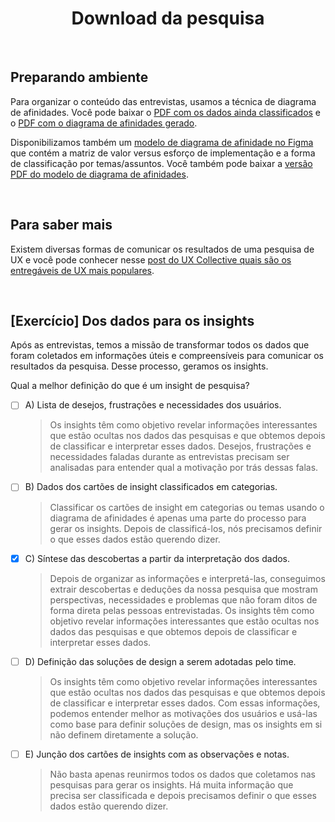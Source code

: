 <div align="center">

# Download da pesquisa

</div>

<br>

## Preparando ambiente

Para organizar o conteúdo das entrevistas, usamos a técnica de diagrama de afinidades. Você pode baixar o [PDF com os dados ainda classificados](https://caelum-online-public.s3.amazonaws.com/1623-ux-research-conduzindo-entrevistas-com-usuarios/docs/MusicDot+-+Diagrama+de+Afinidades.pdf) e o [PDF com o diagrama de afinidades gerado](https://caelum-online-public.s3.amazonaws.com/1623-ux-research-conduzindo-entrevistas-com-usuarios/docs/MusicDot+-+Final+-+Diagrama+de+Afinidades.pdf).

Disponibilizamos também um [modelo de diagrama de afinidade no Figma](https://caelum-online-public.s3.amazonaws.com/1623-ux-research-conduzindo-entrevistas-com-usuarios/docs/diagrama-de-afinidades.fig) que contém a matriz de valor versus esforço de implementação e a forma de classificação por temas/assuntos. Você também pode baixar a [versão PDF do modelo de diagrama de afinidades](https://caelum-online-public.s3.amazonaws.com/1623-ux-research-conduzindo-entrevistas-com-usuarios/docs/diagrama-de-afinidades.pdf).

<br>

## Para saber mais

Existem diversas formas de comunicar os resultados de uma pesquisa de UX e você pode conhecer nesse [post do UX Collective quais são os entregáveis de UX mais populares](https://brasil.uxdesign.cc/quais-s%C3%A3o-os-entreg%C3%A1veis-de-ux-mais-populares-1b98de970f21).

<br>

## [Exercício] Dos dados para os insights

Após as entrevistas, temos a missão de transformar todos os dados que foram coletados em informações úteis e compreensíveis para comunicar os resultados da pesquisa. Desse processo, geramos os insights.

Qual a melhor definição do que é um insight de pesquisa?

- [ ] A) Lista de desejos, frustrações e necessidades dos usuários.
  > Os insights têm como objetivo revelar informações interessantes que estão ocultas nos dados das pesquisas e que obtemos depois de classificar e interpretar esses dados. Desejos, frustrações e necessidades faladas durante as entrevistas precisam ser analisadas para entender qual a motivação por trás dessas falas.
- [ ] B) Dados dos cartões de insight classificados em categorias.
  > Classificar os cartões de insight em categorias ou temas usando o diagrama de afinidades é apenas uma parte do processo para gerar os insights. Depois de classificá-los, nós precisamos definir o que esses dados estão querendo dizer.
- [x] C) Síntese das descobertas a partir da interpretação dos dados.
  > Depois de organizar as informações e interpretá-las, conseguimos extrair descobertas e deduções da nossa pesquisa que mostram perspectivas, necessidades e problemas que não foram ditos de forma direta pelas pessoas entrevistadas. Os insights têm como objetivo revelar informações interessantes que estão ocultas nos dados das pesquisas e que obtemos depois de classificar e interpretar esses dados.
- [ ] D) Definição das soluções de design a serem adotadas pelo time.
  > Os insights têm como objetivo revelar informações interessantes que estão ocultas nos dados das pesquisas e que obtemos depois de classificar e interpretar esses dados. Com essas informações, podemos entender melhor as motivações dos usuários e usá-las como base para definir soluções de design, mas os insights em si não definem diretamente a solução.
- [ ] E) Junção dos cartões de insights com as observações e notas.
  > Não basta apenas reunirmos todos os dados que coletamos nas pesquisas para gerar os insights. Há muita informação que precisa ser classificada e depois precisamos definir o que esses dados estão querendo dizer.
